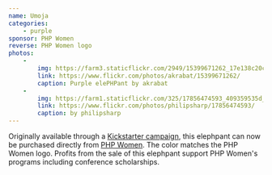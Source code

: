```yaml
---
name: Umoja
categories:
    - purple
sponsor: PHP Women
reverse: PHP Women logo
photos:
    -
        img: https://farm3.staticflickr.com/2949/15399671262_17e138c20c_n.jpg
        link: https://www.flickr.com/photos/akrabat/15399671262/
        caption: Purple elePHPant by akrabat
    -
        img: https://farm1.staticflickr.com/325/17856474593_409359535d_n.jpg
        link: https://www.flickr.com/photos/philipsharp/17856474593/
        caption: by philipsharp
---
```

Originally available through a [Kickstarter campaign](https://www.kickstarter.com/projects/77145396/phpwomen-purple-elephpants),
this elephpant can now be purchased directly from [PHP Women](http://shop.phpwomen.org/).
The color matches the PHP Women logo. Profits from the sale of this elephpant support
PHP Women's programs including conference scholarships.